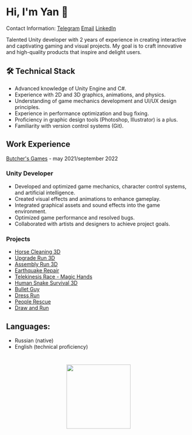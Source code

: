 # Hi, I'm Yan 👋
Contact Information:
[Telegram](https://t.me/ynchkkkk)
[Email](whitebbit.entertainment@gmail.com)
[LinkedIn](https://www.linkedin.com/in/whitebbit/)

Talented Unity developer with 2 years of experience in creating interactive and captivating gaming and visual projects. My goal is to craft innovative and high-quality products that inspire and delight users.

## 🛠 Technical Stack
*   Advanced knowledge of Unity Engine and C#.
*   Experience with 2D and 3D graphics, animations, and physics.
*   Understanding of game mechanics development and UI/UX design principles.
*   Experience in performance optimization and bug fixing.
*   Proficiency in graphic design tools (Photoshop, Illustrator) is a plus.
*   Familiarity with version control systems (Git).

## Work Experience
[Butcher's Games](https://play.google.com/store/apps/developer?id=Butcher%27s+Games) - may 2021/september 2022 
### Unity Developer
*    Developed and optimized game mechanics, character control systems, and artificial intelligence.
*    Created visual effects and animations to enhance gameplay.
*    Integrated graphical assets and sound effects into the game environment.
*    Optimized game performance and resolved bugs.
*    Collaborated with artists and designers to achieve project goals. 
### Projects
*   [Horse Cleaning 3D](https://play.google.com/store/apps/details?src=AppAgg.com&id=com.butchersgames.horsecleaning3d&referrer=utm_source%3DAppAgg.com%26utm_medium%3Dreferral%26utm_campaign%3DAppAgg)
*   [Upgrade Run 3D](https://play.google.com/store/apps/details?src=AppAgg.com&id=com.butchersgames.upgraderun3d&referrer=utm_source%3DAppAgg.com%26utm_medium%3Dreferral%26utm_campaign%3DAppAgg)
*   [Assembly Run 3D](https://play.google.com/store/apps/details?src=AppAgg.com&id=com.butchersgames.assemblyrun3d&referrer=utm_source%3DAppAgg.com%26utm_medium%3Dreferral%26utm_campaign%3DAppAgg)
*   [Earthquake Repair](https://play.google.com/store/apps/details?src=AppAgg.com&id=com.butchersgames.earthquakerepair&referrer=utm_source%3DAppAgg.com%26utm_medium%3Dreferral%26utm_campaign%3DAppAgg)
*   [Telekinesis Race - Magic Hands](https://play.google.com/store/apps/details?src=AppAgg.com&id=com.butchersgames.forcerace&referrer=utm_source%3DAppAgg.com%26utm_medium%3Dreferral%26utm_campaign%3DAppAgg)
*   [Human Snake Survival 3D](https://play.google.com/store/apps/details?src=AppAgg.com&id=com.butchersgames.humansnakesurvival&referrer=utm_source%3DAppAgg.com%26utm_medium%3Dreferral%26utm_campaign%3DAppAgg)
*   [Bullet Guy](https://play.google.com/store/apps/details?src=AppAgg.com&id=com.butchersgames.bulletguy&referrer=utm_source%3DAppAgg.com%26utm_medium%3Dreferral%26utm_campaign%3DAppAgg)
*   [Dress Run](https://play.google.com/store/apps/details?src=AppAgg.com&id=com.butchersgames.masqueraderun&referrer=utm_source%3DAppAgg.com%26utm_medium%3Dreferral%26utm_campaign%3DAppAgg)
*   [People Rescue](https://play.google.com/store/apps/details?src=AppAgg.com&id=com.butchersgames.peoplerescue&referrer=utm_source%3DAppAgg.com%26utm_medium%3Dreferral%26utm_campaign%3DAppAgg)
*   [Draw and Run](https://play.google.com/store/apps/details?src=AppAgg.com&id=com.butchersgames.drawandrun&referrer=utm_source%3DAppAgg.com%26utm_medium%3Dreferral%26utm_campaign%3DAppAgg)

## Languages:
*    Russian (native)
*    English (technical proficiency)

<div align="center" style="margin: 40px 0">
   <a href="https://github.com/whitebbit/github-profile-views-counter">
       <img width="175px" src="https://komarev.com/ghpvc/?username=whitebbit&color=DE002D">
   </a>
</div>
